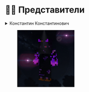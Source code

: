 # 🧑‍💻 Представители&#x20;

<details>

<summary>Константин Константинович</summary>

Владелец сайта и владелец крупных проектов которые предоставлены на Официальном сайте [https://t.me/OwnerSashabot](https://t.me/OwnerSashabot)

</details>

<figure><img src=".gitbook/assets/4JIqIsGbsvA.jpg" alt="" width="188"><figcaption></figcaption></figure>

